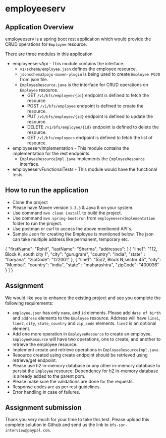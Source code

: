 # employeeserv

## Application Overview
employeeserv is a spring boot rest application which would provide the CRUD operations for `Employee` resource.

There are three modules in this application
- employeeservApi - This module contains the interface.
	- `v1/schema/employee.json` defines the employee resource.
	- `jsonschema2pojo-maven-plugin` is being used to create `Employee POJO` from json file.
	- `EmployeeResource.java` is the interface for CRUD operations on `Employee` resource.
		- GET `/v1/bfs/employee/{id}` endpoint is defined to fetch the resource.
		- POST `/v1/bfs/employee`     endpoint is defined to create the resource.
		- PUT `/v1/bfs/employee/{id}` endpoint is defined to update the resource.
		- DELETE `/v1/bfs/employee/{id}` endpoint is defined to delete the resource.
		- GET `/v1/bfs/employees` endpoint is defined to fetch the list of resource.
- employeeservImplementation - This module contains the implementation for the rest endpoints.
	- `EmployeeResourceImpl.java` implements the `EmployeeResource` interface.
- employeeservFunctionalTests - This module would have the functional tests.

## How to run the application
- Clone the project
- Please have Maven version `3.3.3` & Java 8 on your system.
- Use command `mvn clean install` to build the project.
- Use command `mvn spring-boot:run` from `employeeservImplementation` folder to run the project.
- Use postman or curl to access the above mentioned API's.
- Sample Json for creating the Employee is mentioned below. The json can take multiple address like permanent, temporary etc.

{
    "firstName": "Rohit",
    "lastName": "Sharma",
    "addresses": [
        {
            "line1": "112, Block K, south city 1",
            "city": "gurugram",
            "country": "india",
            "state" : "haryana",
            "zipCode": "122001"
        },
        {
            "line1": "55/2, Block N,sector 45",
            "city": "Mumbai",
            "country": "india",
            "state" : "maharashtra",
            "zipCode": "400036"
        }
    ]
}

## Assignment
We would like you to enhance the existing project and see you complete the following requirements:

- `employee.json` has only `name`, and `id` elements. Please add `date of birth` and `address` elements to the `Employee` resource. Address will have `line1`, `line2`, `city`, `state`, `country` and `zip_code` elements. `line2` is an optional element.
- Add one more operation in `EmployeeResource` to create an employee. `EmployeeResource` will have two operations, one to create, and another to retrieve the employee resource.
- Implement create and retrieve operations in `EmployeeResourceImpl.java`.
- Resource created using create endpoint should be retrieved using retrieve/get endpoint.
- Please use h2 in-memory database or any other in-memory database to persist the `Employee` resource. Dependency for h2 in-memory database is already added to the parent pom.
- Please make sure the validations are done for the requests.
- Response codes are as per rest guidelines.
- Error handling in case of failures.

## Assignment submission
Thank you very much for your time to take this test. Please upload this complete solution in Github and send us the link to `bfs-sor-interview@paypal.com`.
